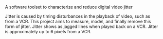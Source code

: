 A software toolset to characterize and reduce digital video jitter

Jitter is caused by timing disturbances in the playback of video, such as from a VCR.  This project aims to measure, model, and finally remove this form of jitter.
Jitter shows as jagged lines when played back on a VCR.  Jitter is approximately up to 6 pixels from a VCR.